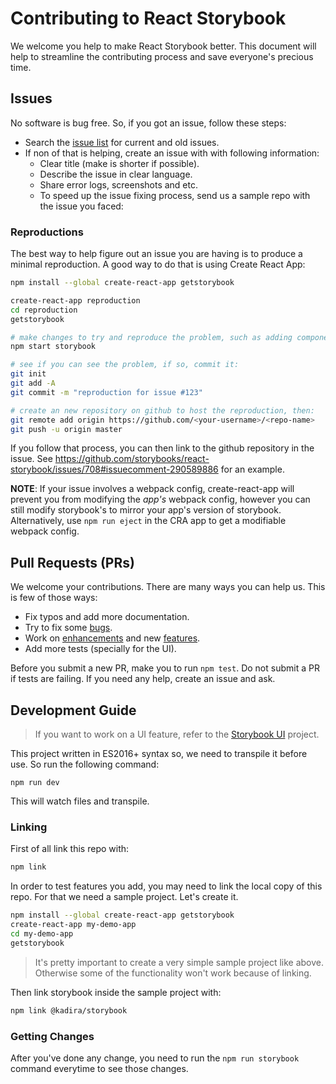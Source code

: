 # Contributing to React Storybook

We welcome you help to make React Storybook better. This document will help to streamline the contributing process and save everyone's precious time.

## Issues

No software is bug free. So, if you got an issue, follow these steps:

* Search the [issue list](https://github.com/storybooks/react-storybook/issues?utf8=%E2%9C%93&q=) for current and old issues.
* If non of that is helping, create an issue with with following information:
  * Clear title (make is shorter if possible).
  * Describe the issue in clear language.
  * Share error logs, screenshots and etc.
  * To speed up the issue fixing process, send us a sample repo with the issue you faced:
  
### Reproductions

The best way to help figure out an issue you are having is to produce a minimal reproduction. A good way to do that is using Create React App:

```bash
npm install --global create-react-app getstorybook

create-react-app reproduction
cd reproduction
getstorybook

# make changes to try and reproduce the problem, such as adding components + stories
npm start storybook

# see if you can see the problem, if so, commit it:
git init
git add -A
git commit -m "reproduction for issue #123"

# create an new repository on github to host the reproduction, then:
git remote add origin https://github.com/<your-username>/<repo-name>
git push -u origin master
```

If you follow that process, you can then link to the github repository in the issue. See https://github.com/storybooks/react-storybook/issues/708#issuecomment-290589886 for an example.

**NOTE**: If your issue involves a webpack config, create-react-app will prevent you from modifying the *app's* webpack config, however you can still modify storybook's to mirror your app's version of storybook. Alternatively, use `npm run eject` in the CRA app to get a modifiable webpack config.

## Pull Requests (PRs)

We welcome your contributions. There are many ways you can help us. This is few of those ways:

* Fix typos and add more documentation.
* Try to fix some [bugs](https://github.com/storybooks/react-storybook/labels/bug).
* Work on [enhancements](https://github.com/storybooks/react-storybook/issues?q=is%3Aissue+is%3Aopen+label%3Aenhancement) and new [features](https://github.com/storybooks/react-storybook/issues?q=is%3Aissue+is%3Aopen+label%3Afeature).
* Add more tests (specially for the UI).

Before you submit a new PR, make you to run `npm test`. Do not submit a PR if tests are failing. If you need any help, create an issue and ask.

## Development Guide

> If you want to work on a UI feature, refer to the [Storybook UI](https://github.com/kadirahq/storybook-ui) project.

This project written in ES2016+ syntax so, we need to transpile it before use.
So run the following command:

```
npm run dev
```

This will watch files and transpile.

### Linking

First of all link this repo with:

```sh
npm link
```

In order to test features you add, you may need to link the local copy of this repo.
For that we need a sample project. Let's create it.

```sh
npm install --global create-react-app getstorybook
create-react-app my-demo-app
cd my-demo-app
getstorybook
```

> It's pretty important to create a very simple sample project like above.
> Otherwise some of the functionality won't work because of linking.

Then link storybook inside the sample project with:

```sh
npm link @kadira/storybook
```

### Getting Changes

After you've done any change, you need to run the `npm run storybook` command everytime to see those changes.
